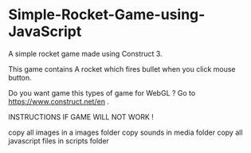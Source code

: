 # Simple-Rocket-Game-using-JavaScript

A simple rocket game made using Construct 3.

This game contains A rocket which fires bullet when you click mouse button.

Do you want game this types of game for WebGL ? Go to https://www.construct.net/en .

INSTRUCTIONS IF GAME WILL NOT WORK !

copy all images in a images folder
copy sounds in media folder
copy all javascript files in scripts folder
